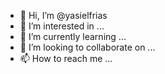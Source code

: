 - 👋 Hi, I’m @yasielfrias
- 👀 I’m interested in ...
- 🌱 I’m currently learning ...
- 💞️ I’m looking to collaborate on ...
- 📫 How to reach me ...

<!---
yasielfrias/yasielfrias is a ✨ special ✨ repository because its `README.md` (this file) appears on your GitHub profile.
You can click the Preview link to take a look at your changes.
--->
